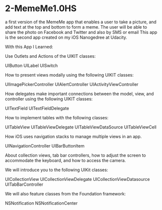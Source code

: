 # 2-MemeMe1.0HS
 a first version of the MemeMe app that enables a user to take a picture, and add text at the top and bottom to form a meme. The user will be able to share the photo on Facebook and Twitter and also by SMS or email
This app is the second app created on my iOS Nanogedree at Udacity.

With this App I Learned:

Use Outlets and Actions of the UIKIT classes:

UIButton
UILabel
UISwitch

How to present views modally using the following UIKIT classes:

UIImagePickerController
UIAlertController
UIActivityViewController


How delegates make important connections between the model, view, and controller using the following UIKIT classes:

UITextField
UITextFieldDelegate


How to implement tables with the following classes: 

UITableView
UITableViewDelegate
UITableViewDataSource
UITableViewCell


How iOS uses navigation stacks to manage multiple views in an app.

UINavigationController
UIBarButtonItem

About collection views, tab bar controllers, how to adjust the screen to accommodate the keyboard, and how to access the camera.

We will introduce you to the following UIKit classes:

UICollectionView
UICollectionViewDelegate
UICollectionViewDatasource
UITabBarController

We will also feature classes from the Foundation framework:

NSNotification
NSNotificationCenter
